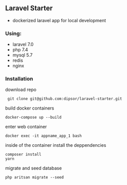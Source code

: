 ## Laravel Starter

- dockerized laravel app for local development

### Using: 
- laravel 7.0
- php 7.4
- mysql 5.7
- redis
- nginx

### Installation
download repo
```
 git clone git@github.com:dipsor/laravel-starter.git 
```

build docker containers
```
docker-compose up --build
```
enter web container
```
docker exec -it appname_app_1 bash 
```

inside of the container install the deppendencies
```
composer install
yarn
```

migrate and seed database
``` 
php aritsan migrate --seed
```
